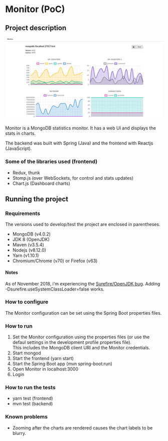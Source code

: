 # Monitor (PoC)

## Project description

![Dashboard](/screenshots/dashboard.png)

Monitor is a MongoDB statistics monitor. It has a web UI and displays the stats
in charts.

The backend was built with Spring (Java) and the frontend with Reactjs
(JavaScript).

### Some of the libraries used (frontend)

* Redux, thunk
* Stomp.js (over WebSockets, for control and stats updates)
* Chart.js (Dashboard charts)

## Running the project

### Requirements

The versions used to develop/test the project are enclosed in parentheses.
* MongoDB (v4.0.2)
* JDK 8 (OpenJDK)
* Maven (v3.5.4)
* Nodejs (v8.12.0)
* Yarn (v1.10.1)
* Chromium/Chrome (v70) or Firefox (v63)

#### Notes

As of November 2018, i'm experiencing the
[Surefire/OpenJDK bug](https://issues.apache.org/jira/browse/SUREFIRE-1588).
Adding -Dsurefire.useSystemClassLoader=false works.

### How to configure

The Monitor configuration can be set using the Spring Boot properties files.

### How to run

1. Set the Monitor configuration using the properties files (or use the defaul
settings in the development profile properties file).  
This includes the MongoDB client URI and the Monitor credentials.
2. Start mongod 
3. Start the frontend (yarn start)
4. Start the Spring Boot app (mvn spring-boot:run)
5. Open Monitor in localhost:3000
6. Login

### How to run the tests

* yarn test (frontend)
* mvn test (backend)

### Known problems

* Zooming after the charts are rendered causes the chart labels to be blurry.
